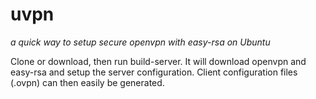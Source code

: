 # uvpn
*a quick way to setup secure openvpn with easy-rsa on Ubuntu*

Clone or download, then run build-server. It will download openvpn and easy-rsa and setup the server configuration. Client configuration files (.ovpn) can then easily be generated.
